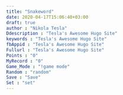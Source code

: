 ```yaml
---
title: "Snakeword"
date: 2020-04-17T15:06:40+03:00
draft: true
author : "Nikola Tesla"
Ddescription : "Tesla's Awesome Hugo Site"
keywords : "Tesla's Awesome Hugo Site"
fbAppid : "Tesla's Awesome Hugo Site"
Fullurl : "Tesla's Awesome Hugo Site"
Points : "0"
MyRecord : "0"
Game_Mode : "!game mode"
Random : "random"
Save : "Save"
Set : "set"
---
```


